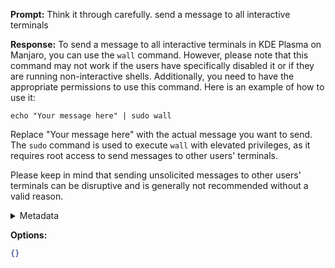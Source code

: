 **Prompt:**
Think it through carefully. send a message to all interactive terminals


**Response:**
To send a message to all interactive terminals in KDE Plasma on Manjaro, you can use the `wall` command. However, please note that this command may not work if the users have specifically disabled it or if they are running non-interactive shells. Additionally, you need to have the appropriate permissions to use this command. Here is an example of how to use it:

```shell
echo "Your message here" | sudo wall
```

Replace "Your message here" with the actual message you want to send. The `sudo` command is used to execute `wall` with elevated privileges, as it requires root access to send messages to other users' terminals.

Please keep in mind that sending unsolicited messages to other users' terminals can be disruptive and is generally not recommended without a valid reason.

<details><summary>Metadata</summary>

- Duration: 5961 ms
- Datetime: 2023-08-25T13:49:46.562501
- Model: gpt-3.5-turbo-0613

</details>

**Options:**
```json
{}
```

